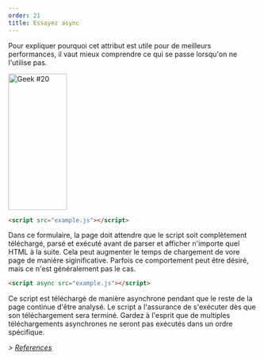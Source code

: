 ```yaml
---
order: 21
title: Essayez async
---
```


Pour expliquer pourquoi cet attribut est utile pour de meilleurs performances, il vaut mieux comprendre ce qui se passe lorsqu'on ne l'utilise pas.

<div class="img-left">
  <img id="geek-20" class="icos-geek" src="https://browserdiet.com/en/assets/img/20.png" alt="Geek #20" width="118" height="275" />
</div>

``` html
<script src="example.js"></script>
```

Dans ce formulaire, la page doit attendre que le script soit complètement téléchargé, parsé et exécuté avant de parser et afficher n'importe quel HTML à la suite. Cela peut augmenter le temps de chargement de vore page de manière siginificative. Parfois ce comportement peut être désiré, mais ce n'est généralement pas le cas.

``` html
<script async src="example.js"></script>
```

Ce script est téléchargé de manière asynchrone pendant que le reste de la page continue d'être analysé.
Le script a l'assurance de s'exécuter dès que son téléchargement sera terminé. Gardez à l'esprit que de multiples téléchargements asynchrones ne seront pas exécutés dans un ordre spécifique.

*> [References](https://github.com/zenorocha/browser-diet/wiki/References#try-out-async)*
